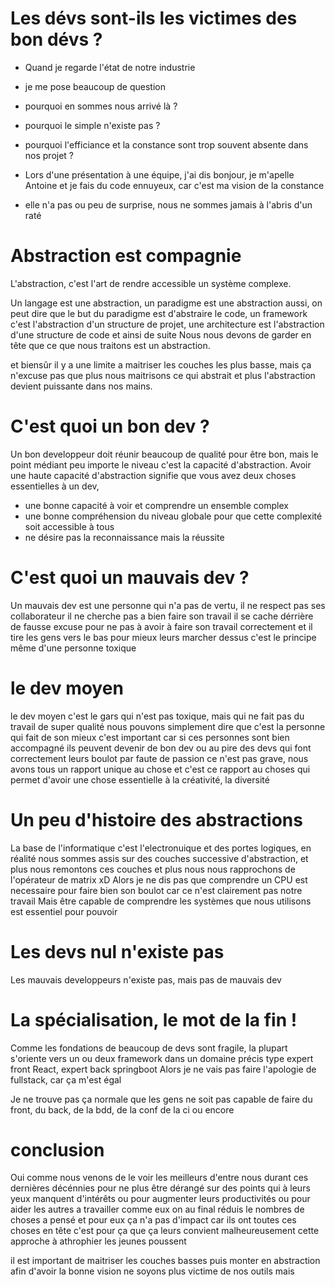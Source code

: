 # Les dévs sont-ils les victimes des bon dévs ?

- Quand je regarde l'état de notre industrie
- je me pose beaucoup de question
- pourquoi en sommes nous arrivé là ?
- pourquoi le simple n'existe pas ?
- pourquoi l'efficiance et la constance sont trop souvent absente dans nos projet ?

- Lors d'une présentation à une équipe, j'ai dis bonjour, je m'apelle Antoine et je fais du code ennuyeux, car c'est ma vision de la constance
- elle n'a pas ou peu de surprise, nous ne sommes jamais à l'abris d'un raté




# Abstraction est compagnie

L'abstraction, c'est l'art de rendre accessible un système complexe.



Un langage est une abstraction, un paradigme est une abstraction aussi, on peut dire que le but du paradigme est d'abstraire le code, un framework c'est l'abstraction d'un structure de projet, une architecture est l'abstraction d'une structure de code et ainsi de suite
Nous nous devons de garder en tête que ce que nous traitons est un abstraction.



et biensûr il y a une limite a maitriser les couches les plus basse, mais ça n'excuse pas que plus nous maitrisons ce qui abstrait
et plus l'abstraction devient puissante dans nos mains.

# C'est quoi un bon dev ?

Un bon developpeur doit réunir beaucoup de qualité pour être bon, mais le point médiant peu importe le niveau c'est la capacité d'abstraction.
Avoir une haute capacité d'abstraction signifie que vous avez deux choses essentielles à un dev,
- une bonne capacité à voir et comprendre un ensemble complex
- une bonne compréhension du niveau globale pour que cette complexité soit accessible à tous
- ne désire pas la reconnaissance mais la réussite

# C'est quoi un mauvais dev ?

Un mauvais dev est une personne qui n'a pas de vertu,
il ne respect pas ses collaborateur
il ne cherche pas a bien faire son travail
il se cache dérrière de fausse excuse pour ne pas à avoir à faire son travail correctement
et il tire les gens vers le bas pour mieux leurs marcher dessus
c'est le principe même d'une personne toxique

# le dev moyen

le dev moyen c'est le gars qui n'est pas toxique, mais qui ne fait pas du travail de super qualité
nous pouvons simplement dire que c'est la personne qui fait de son mieux
c'est important car si ces personnes sont bien accompagné ils peuvent devenir de bon dev
ou au pire des devs qui font correctement leurs boulot par faute de passion
ce n'est pas grave, nous avons tous un rapport unique au chose
et c'est ce rapport au choses qui permet d'avoir une chose essentielle à la créativité, la diversité


# Un peu d'histoire des abstractions

La base de l'informatique c'est l'electronuique et des portes logiques, 
en réalité nous sommes assis sur des couches successive d'abstraction, et plus nous remontons ces couches et plus nous nous rapprochons de l'opérateur de matrix xD
Alors je ne dis pas que comprendre un CPU est necessaire pour faire bien son boulot car ce n'est clairement pas notre travail
Mais être capable de comprendre les systèmes que nous utilisons est essentiel pour pouvoir 

# Les devs nul n'existe pas

Les mauvais developpeurs n'existe pas,
mais pas de mauvais dev


# La spécialisation, le mot de la fin !

Comme les fondations de beaucoup de devs sont fragile, la plupart s'oriente vers un ou deux framework dans un domaine précis
type expert front React, expert back springboot
Alors je ne vais pas faire l'apologie de fullstack, car ça m'est égal

Je ne trouve pas ça normale que les gens ne soit pas capable de faire du front, du back, de la bdd, de la conf de la ci ou encore 

# conclusion

Oui comme nous venons de le voir les meilleurs d'entre nous durant ces dernières décénnies
pour ne plus être dérangé sur des points qui à leurs yeux manquent d'intérêts
ou  pour augmenter leurs productivités
ou pour aider les autres a travailler comme eux
on au final réduis le nombres de choses a pensé
et pour eux ça n'a pas d'impact car ils ont toutes ces choses en tête
c'est pour ça que ça leurs convient
malheureusement cette approche à athrophier les jeunes poussent

il est important de maitriser les couches basses puis monter en abstraction afin d'avoir la bonne vision
ne soyons plus victime de nos outils mais 